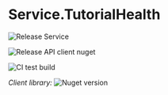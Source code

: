 # Service.TutorialHealth

![Release Service](https://github.com/MyJetWallet/Service.TutorialHealth/workflows/Release%20Service/badge.svg)

![Release API client nuget](https://github.com/MyJetWallet/Service.TutorialHealth/workflows/Release%20API%20client%20nuget/badge.svg)

![CI test build](https://github.com/MyJetWallet/Service.TutorialHealth/workflows/CI%20test%20build/badge.svg)

*Client library:* ![Nuget version](https://img.shields.io/nuget/v/MyJetWallet.Service.TutorialHealth.Client?label=MyJetWallet.Service.TutorialHealth.Client&style=social)

